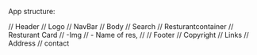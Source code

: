 App structure:

// Header
// Logo
// NavBar
// Body
// Search
// Resturantcontainer
// Resturant Card
// -Img
// - Name of res,
//
// Footer
// Copyright
// Links
// Address
// contact
